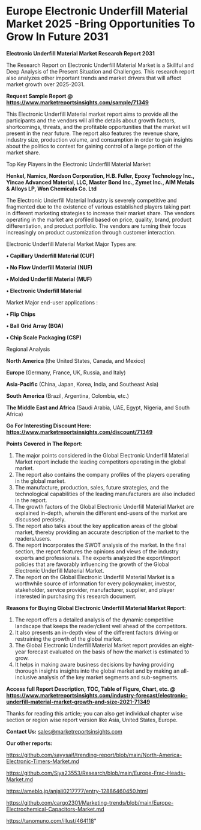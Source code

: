 # Europe Electronic Underfill Material Market 2025 -Bring Opportunities To Grow In Future 2031

<strong>Electronic Underfill Material Market Research Report 2031</strong>

The Research Report on Electronic Underfill Material Market is a Skillful and Deep Analysis of the Present Situation and Challenges. This research report also analyzes other important trends and market drivers that will affect market growth over 2025-2031.

<strong>Request Sample Report @ <a href=https://www.marketreportsinsights.com/sample/71349>https://www.marketreportsinsights.com/sample/71349</a></strong>

This Electronic Underfill Material market report aims to provide all the participants and the vendors will all the details about growth factors, shortcomings, threats, and the profitable opportunities that the market will present in the near future. The report also features the revenue share, industry size, production volume, and consumption in order to gain insights about the politics to contest for gaining control of a large portion of the market share.

Top Key Players in the Electronic Underfill Material Market:

<strong>Henkel, Namics, Nordson Corporation, H.B. Fuller, Epoxy Technology Inc., Yincae Advanced Material, LLC, Master Bond Inc., Zymet Inc., AIM Metals & Alloys LP, Won Chemicals Co. Ltd</strong>

The Electronic Underfill Material Industry is severely competitive and fragmented due to the existence of various established players taking part in different marketing strategies to increase their market share. The vendors operating in the market are profiled based on price, quality, brand, product differentiation, and product portfolio. The vendors are turning their focus increasingly on product customization through customer interaction.

Electronic Underfill Material Market Major Types are:

<strong>• Capillary Underfill Material (CUF)

• No Flow Underfill Material (NUF)

• Molded Underfill Material (MUF)

• Electronic Underfill Material</strong>

Market Major end-user applications :

<strong>• Flip Chips

• Ball Grid Array (BGA)

• Chip Scale Packaging (CSP)</strong>

Regional Analysis

</u><strong><b>North America</b></strong> (the United States, Canada, and Mexico)

<strong><b>Europe </b></strong>(Germany, France, UK, Russia, and Italy)

<strong><b>Asia-Pacific</b></strong> (China, Japan, Korea, India, and Southeast Asia)

<strong><b>South America</b></strong> (Brazil, Argentina, Colombia, etc.)

<strong><b>The Middle East and Africa</b></strong> (Saudi Arabia, UAE, Egypt, Nigeria, and South Africa)

<strong>Go For Interesting Discount Here: <a href=https://www.marketreportsinsights.com/discount/71349>https://www.marketreportsinsights.com/discount/71349</a></strong>

<strong>Points Covered in The Report:</strong>
<ol>
  <li>The major points considered in the Global Electronic Underfill Material Market report include the leading competitors operating in the global market.</li>
  <li>The report also contains the company profiles of the players operating in the global market.</li>
  <li>The manufacture, production, sales, future strategies, and the technological capabilities of the leading manufacturers are also included in the report.</li>
  <li>The growth factors of the Global Electronic Underfill Material Market are explained in-depth, wherein the different end-users of the market are discussed precisely.</li>
  <li>The report also talks about the key application areas of the global market, thereby providing an accurate description of the market to the readers/users.</li>
  <li>The report incorporates the SWOT analysis of the market. In the final section, the report features the opinions and views of the industry experts and professionals. The experts analyzed the export/import policies that are favorably influencing the growth of the Global Electronic Underfill Material Market.</li>
  <li>The report on the Global Electronic Underfill Material Market is a worthwhile source of information for every policymaker, investor, stakeholder, service provider, manufacturer, supplier, and player interested in purchasing this research document.</li>
</ol>
<strong>Reasons for Buying Global Electronic Underfill Material Market Report:</strong>

<ol>
  <li>The report offers a detailed analysis of the dynamic competitive landscape that keeps the reader/client well ahead of the competitors.</li>
  <li>It also presents an in-depth view of the different factors driving or restraining the growth of the global market.</li>
  <li>The Global Electronic Underfill Material Market report provides an eight-year forecast evaluated on the basis of how the market is estimated to grow.</li>
  <li>It helps in making aware business decisions by having providing thorough insights insights into the global market and by making an all-inclusive analysis of the key market segments and sub-segments.</li>
</ol>
<strong>Access full Report Description, TOC, Table of Figure, Chart, etc. @ <a href=https://www.marketreportsinsights.com/industry-forecast/electronic-underfill-material-market-growth-and-size-2021-71349>https://www.marketreportsinsights.com/industry-forecast/electronic-underfill-material-market-growth-and-size-2021-71349</a></strong>


Thanks for reading this article; you can also get individual chapter wise section or region wise report version like Asia, United States, Europe.

<strong>Contact Us:</strong>
sales@marketreportsinsights.com

<strong>Our other reports:</strong>

<a href=https://github.com/sayysaif/trending-report/blob/main/North-America-Electronic-Timers-Market.md>https://github.com/sayysaif/trending-report/blob/main/North-America-Electronic-Timers-Market.md</a>

<a href=https://github.com/Siya23553/Research/blob/main/Europe-Frac-Heads-Market.md>https://github.com/Siya23553/Research/blob/main/Europe-Frac-Heads-Market.md</a>

<a href=https://ameblo.jp/anjali0217777/entry-12886460450.html>https://ameblo.jp/anjali0217777/entry-12886460450.html</a>

<a href=https://github.com/cargo2301/Marketing-trends/blob/main/Europe-Electrochemical-Capacitors-Market.md>https://github.com/cargo2301/Marketing-trends/blob/main/Europe-Electrochemical-Capacitors-Market.md</a>

<a href=https://tanomuno.com/illust/464118>https://tanomuno.com/illust/464118</a>"
